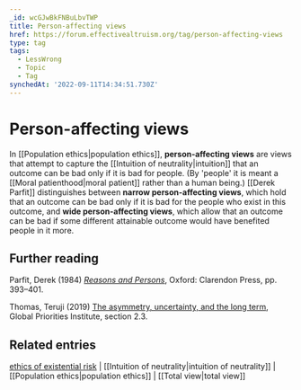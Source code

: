 ```yaml
---
_id: wcGJwBkFNBuLbvTWP
title: Person-affecting views
href: https://forum.effectivealtruism.org/tag/person-affecting-views
type: tag
tags:
  - LessWrong
  - Topic
  - Tag
synchedAt: '2022-09-11T14:34:51.730Z'
---
```

# Person-affecting views

In [[Population ethics|population ethics]], **person-affecting views** are views that attempt to capture the [[Intuition of neutrality|intuition]] that an outcome can be bad only if it is bad for people. (By 'people' it is meant a [[Moral patienthood|moral patient]] rather than a human being.) [[Derek Parfit]] distinguishes between **narrow person-affecting views**, which hold that an outcome can be bad only if it is bad for the people who exist in this outcome, and **wide person-affecting views**, which allow that an outcome can be bad if some different attainable outcome would have benefited people in it more.

Further reading
---------------

Parfit, Derek (1984) [*Reasons and Persons*](https://en.wikipedia.org/wiki/Special:BookSources/019824908X), Oxford: Clarendon Press, pp. 393–401.

Thomas, Teruji (2019) [The asymmetry, uncertainty, and the long term](https://globalprioritiesinstitute.org/wp-content/uploads/Teruji_Thomas_asymmetry_uncertainty.pdf), Global Priorities Institute, section 2.3.

Related entries
---------------

[ethics of existential risk](/tag/ethics-of-existential-risk) | [[Intuition of neutrality|intuition of neutrality]] | [[Population ethics|population ethics]] | [[Total view|total view]]